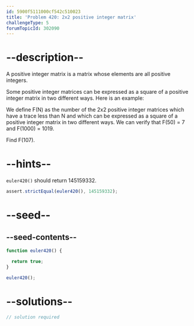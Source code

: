 ```yaml
---
id: 5900f5111000cf542c510023
title: 'Problem 420: 2x2 positive integer matrix'
challengeType: 5
forumTopicId: 302090
---
```


# --description--

A positive integer matrix is a matrix whose elements are all positive integers.

Some positive integer matrices can be expressed as a square of a positive integer matrix in two different ways. Here is an example:

We define F(N) as the number of the 2x2 positive integer matrices which have a trace less than N and which can be expressed as a square of a positive integer matrix in two different ways. We can verify that F(50) = 7 and F(1000) = 1019.

Find F(107).

# --hints--

`euler420()` should return 145159332.

```js
assert.strictEqual(euler420(), 145159332);
```

# --seed--

## --seed-contents--

```js
function euler420() {

  return true;
}

euler420();
```

# --solutions--

```js
// solution required
```
